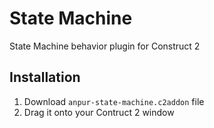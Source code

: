 # State Machine 
State Machine behavior plugin for Construct 2
## Installation
1. Download `anpur-state-machine.c2addon` file
2. Drag it onto your Contruct 2 window
